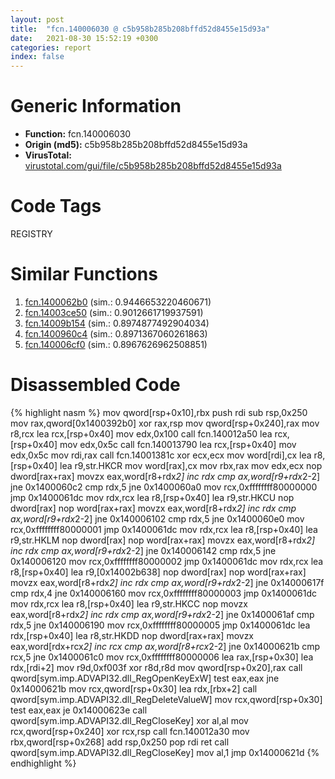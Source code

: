 ```yaml
---
layout: post
title:  "fcn.140006030 @ c5b958b285b208bffd52d8455e15d93a"
date:   2021-08-30 15:52:19 +0300
categories: report
index: false
---
```


# Generic Information
- **Function:** fcn.140006030
- **Origin (md5):** c5b958b285b208bffd52d8455e15d93a
- **VirusTotal:** [virustotal.com/gui/file/c5b958b285b208bffd52d8455e15d93a][virustotal_ref]

# Code Tags
<span class="tag" id="REGISTRY">REGISTRY</span>


# Similar Functions

1. [fcn.1400062b0][similar_1_ref] (sim.: 0.9446653220460671)
2. [fcn.14003ce50][similar_2_ref] (sim.: 0.9012661719937591)
3. [fcn.14009b154][similar_3_ref] (sim.: 0.8974877492904034)
4. [fcn.1400960c4][similar_4_ref] (sim.: 0.8971367060261863)
5. [fcn.140006cf0][similar_5_ref] (sim.: 0.8967626962508851)


# Disassembled Code

{% highlight nasm %}
mov qword[rsp+0x10],rbx
push rdi
sub rsp,0x250
mov rax,qword[0x1400392b0]
xor rax,rsp
mov qword[rsp+0x240],rax
mov r8,rcx
lea rcx,[rsp+0x40]
mov edx,0x100
call fcn.140012a50
lea rcx,[rsp+0x40]
mov edx,0x5c
call fcn.140013790
lea rcx,[rsp+0x40]
mov edx,0x5c
mov rdi,rax
call fcn.14001381c
xor ecx,ecx
mov word[rdi],cx
lea r8,[rsp+0x40]
lea r9,str.HKCR
mov word[rax],cx
mov rbx,rax
mov edx,ecx
nop dword[rax+rax]
movzx eax,word[r8+rdx*2]
inc rdx
cmp ax,word[r9+rdx*2-2]
jne 0x1400060c2
cmp rdx,5
jne 0x1400060a0
mov rcx,0xffffffff80000000
jmp 0x1400061dc
mov rdx,rcx
lea r8,[rsp+0x40]
lea r9,str.HKCU
nop dword[rax]
nop word[rax+rax]
movzx eax,word[r8+rdx*2]
inc rdx
cmp ax,word[r9+rdx*2-2]
jne 0x140006102
cmp rdx,5
jne 0x1400060e0
mov rcx,0xffffffff80000001
jmp 0x1400061dc
mov rdx,rcx
lea r8,[rsp+0x40]
lea r9,str.HKLM
nop dword[rax]
nop word[rax+rax]
movzx eax,word[r8+rdx*2]
inc rdx
cmp ax,word[r9+rdx*2-2]
jne 0x140006142
cmp rdx,5
jne 0x140006120
mov rcx,0xffffffff80000002
jmp 0x1400061dc
mov rdx,rcx
lea r8,[rsp+0x40]
lea r9,[0x14002b638]
nop dword[rax]
nop word[rax+rax]
movzx eax,word[r8+rdx*2]
inc rdx
cmp ax,word[r9+rdx*2-2]
jne 0x14000617f
cmp rdx,4
jne 0x140006160
mov rcx,0xffffffff80000003
jmp 0x1400061dc
mov rdx,rcx
lea r8,[rsp+0x40]
lea r9,str.HKCC
nop 
movzx eax,word[r8+rdx*2]
inc rdx
cmp ax,word[r9+rdx*2-2]
jne 0x1400061af
cmp rdx,5
jne 0x140006190
mov rcx,0xffffffff80000005
jmp 0x1400061dc
lea rdx,[rsp+0x40]
lea r8,str.HKDD
nop dword[rax+rax]
movzx eax,word[rdx+rcx*2]
inc rcx
cmp ax,word[r8+rcx*2-2]
jne 0x14000621b
cmp rcx,5
jne 0x1400061c0
mov rcx,0xffffffff80000006
lea rax,[rsp+0x30]
lea rdx,[rdi+2]
mov r9d,0xf003f
xor r8d,r8d
mov qword[rsp+0x20],rax
call qword[sym.imp.ADVAPI32.dll_RegOpenKeyExW]
test eax,eax
jne 0x14000621b
mov rcx,qword[rsp+0x30]
lea rdx,[rbx+2]
call qword[sym.imp.ADVAPI32.dll_RegDeleteValueW]
mov rcx,qword[rsp+0x30]
test eax,eax
je 0x14000623e
call qword[sym.imp.ADVAPI32.dll_RegCloseKey]
xor al,al
mov rcx,qword[rsp+0x240]
xor rcx,rsp
call fcn.140012a30
mov rbx,qword[rsp+0x268]
add rsp,0x250
pop rdi
ret 
call qword[sym.imp.ADVAPI32.dll_RegCloseKey]
mov al,1
jmp 0x14000621d
{% endhighlight %}


[similar_1_ref]: /report/fcn.1400062b0@c5b958b285b208bffd52d8455e15d93a
[similar_2_ref]: /report/fcn.14003ce50@a5e8b4820319974b4ce1027132e98e27
[similar_3_ref]: /report/fcn.14009b154@a5e8b4820319974b4ce1027132e98e27
[similar_4_ref]: /report/fcn.1400960c4@a5e8b4820319974b4ce1027132e98e27
[similar_5_ref]: /report/fcn.140006cf0@72082bb1b08918279d6780845b69f5ff
[virustotal_ref]: https://www.virustotal.com/gui/file/c5b958b285b208bffd52d8455e15d93a